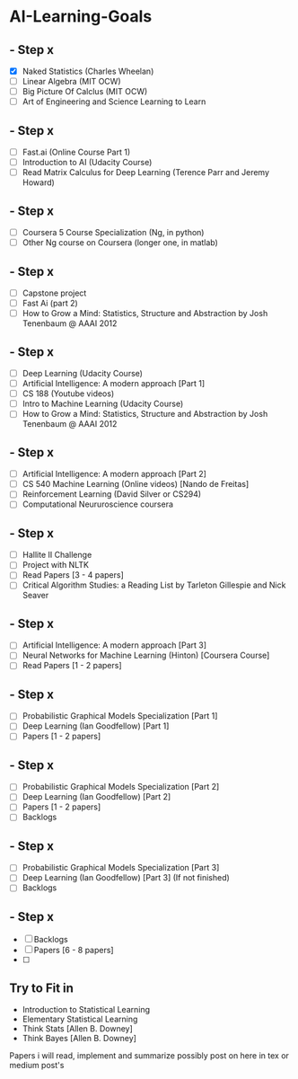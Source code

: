 # AI-Learning-Goals

## - Step x
- [X] Naked Statistics (Charles Wheelan)
- [ ] Linear Algebra (MIT OCW)
- [ ] Big Picture Of Calclus (MIT OCW)
- [ ] Art of Engineering and Science Learning to Learn

## - Step x
- [ ] Fast.ai (Online Course Part 1)
- [ ] Introduction to AI (Udacity Course)
- [ ] Read Matrix Calculus for Deep Learning (Terence Parr and Jeremy Howard)

## - Step x
- [ ] Coursera 5 Course Specialization (Ng, in python)
- [ ] Other Ng course on Coursera (longer one, in matlab)

## - Step x
- [ ] Capstone project
- [ ] Fast Ai (part 2)
- [ ] How to Grow a Mind: Statistics, Structure and Abstraction by Josh Tenenbaum @ AAAI 2012

## - Step x
- [ ] Deep Learning (Udacity Course)
- [ ] Artificial Intelligence: A modern approach [Part 1]
- [ ] CS 188 (Youtube videos)
- [ ] Intro to Machine Learning (Udacity Course)
- [ ] How to Grow a Mind: Statistics, Structure and Abstraction by Josh Tenenbaum @ AAAI 2012

## - Step x
- [ ] Artificial Intelligence: A modern approach [Part 2]
- [ ] CS 540 Machine Learning (Online videos) [Nando de Freitas]
- [ ] Reinforcement Learning (David Silver or CS294)
- [ ] Computational Neururoscience coursera

## - Step x
- [ ] Hallite II Challenge
- [ ] Project with NLTK
- [ ] Read Papers [3 - 4 papers]
- [ ] Critical Algorithm Studies: a Reading List by Tarleton Gillespie and Nick Seaver

## - Step x
- [ ] Artificial Intelligence: A modern approach [Part 3]
- [ ] Neural Networks for Machine Learning (Hinton) [Coursera Course]
- [ ] Read Papers [1 - 2 papers]

## - Step x
- [ ] Probabilistic Graphical Models Specialization [Part 1]
- [ ] Deep Learning (Ian Goodfellow) [Part 1]
- [ ] Papers [1 - 2 papers]

## - Step x
- [ ] Probabilistic Graphical Models Specialization [Part 2]
- [ ] Deep Learning (Ian Goodfellow) [Part 2]
- [ ] Papers [1 - 2 papers]
- [ ] Backlogs

## - Step x
- [ ] Probabilistic Graphical Models Specialization [Part 3]
- [ ] Deep Learning (Ian Goodfellow) [Part 3] (If not finished)
- [ ] Backlogs

## - Step x
- [ ] Backlogs
- [ ] Papers [6 - 8 papers]
- [ ] 


## Try to Fit in
- Introduction to Statistical Learning
- Elementary Statistical Learning
- Think Stats [Allen B. Downey]
- Think Bayes [Allen B. Downey]

Papers i will read, implement and summarize possibly post on here in tex or medium post's
